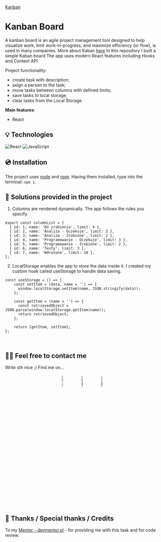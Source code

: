 [Kanban](./image/Kaban.png)


# Kanban Board

A kanban board is an agile project management tool designed to help visualize work, limit work-in-progress, and maximize efficiency (or flow), is used in many companies. More about Kaban [here](https://kanbanblog.com/explained/) In this repository I built a simple Kaban board The app uses modern React features including Hooks and Context API.

Project functionality: 
- create task with description;
- asign a person to the task;
- move tasks between columns with defined limits; 
- save tasks to local storage;
- clear tasks from the Local Storage.

**Main features**:
- React
&nbsp;
 
## 💡 Technologies

![React](https://img.shields.io/badge/react-%2320232a.svg?style=for-the-badge&logo=react&logoColor=%2361DAFB)
![JavaScript](https://img.shields.io/badge/javascript-%23323330.svg?style=for-the-badge&logo=javascript&logoColor=%23F7DF1E)
&nbsp;
 
## 💿 Installation

The project uses [node](https://nodejs.org/en/) and [npm](https://www.npmjs.com/). Having them installed, type into the terminal: `npm i`.
&nbsp;

## 🤔 Solutions provided in the project

1. Columns are rendered dynamically. The app follows the rules you specify.
```
export const columnList = [
  { id: 1, name: 'Do zrobienia', limit: 4 },
  { id: 2, name: 'Analiza - Oczekuje', limit: 3 },
  { id: 3, name: 'Analiza - Zrobione', limit: 2 },
  { id: 4, name: 'Programowanie - Oczekuje', limit: 3 },
  { id: 5, name: 'Programowanie - Zrobione', limit: 2 },
  { id: 6, name: 'Testy', limit: 3 },
  { id: 7, name: 'Wdrożone', limit: 10 },
];
```

2. LocalStorage enables the app to store the data inside it. I created my custom hook called useStorage to handle data saving. 
```
const useStorage = () => {
    const setItem = (data, name = '') => {
      window.localStorage.setItem(name, JSON.stringify(data));
    };
  
    const getItem = (name = '') => {
      const retrievedObject = JSON.parse(window.localStorage.getItem(name));
      return retrievedObject;
    };

    return [getItem, setItem];
};
```
&nbsp;
 
## 🙋‍♂️ Feel free to contact me

Write sth nice ;) Find me on...

<p align="center">
	<a href="https://github.com/domas-mo"><img alt="github" width="10%" style="padding:5px" src="https://img.icons8.com/clouds/100/000000/github.png"/></a>
	<a href="https://www.linkedin.com/in/dominik-mo/"><img alt="linkedin" width="10%" style="padding:5px" src="https://img.icons8.com/clouds/100/000000/linkedin.png"/></a>
    <a href="mailto:dominik.mozdzen1@gmail.com"><img alt="linkedin" width="10%" style="padding:5px" src="https://img.icons8.com/clouds/100/000000/email.png"/></a>
</p>
&nbsp;

## 👏 Thanks / Special thanks / Credits

To my [Mentor - devmentor.pl](https://devmentor.pl/) - for providing me with this task and for code review.

